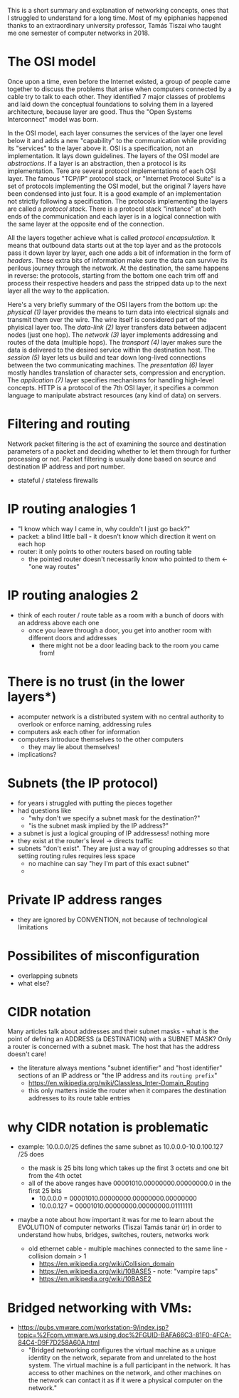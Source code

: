 This is a short summary and explanation of networking concepts, ones that I struggled to understand for a long time.
Most of my epiphanies happened thanks to an extraordinary university professor,
Tamás Tiszai who taught me one semester of computer networks in 2018.

# The OSI model
Once upon a time, even before the Internet existed, a group of people came together to discuss the problems
that arise when computers connected by a cable try to talk to each other. They identified 7 major classes
of problems and laid down the conceptual foundations to solving them in a layered architecture, because layer are good.
Thus the "Open Systems Interconnect" model was born.

In the OSI model, each layer consumes the services of
the layer one level below it and adds a new "capability" to the communication while providing its "services" to the layer above it.
OSI is a specification, not an implementation. It lays down guidelines. The layers of the OSI model are *abstractions*.
If a layer is an abstraction, then a protocol is its implementation. Tere are several protocol implementations of each OSI layer.
The famous "TCP/IP" protocol stack, or "Internet Protocol Suite" is a set of protocols implementing the OSI model, but the
original 7 layers have been condensed into just four. It is a good example of an implementation not strictly following a specification.
The protocols implementing the layers are called a *protocol stack*. There is a protocol stack "instance" at both ends of the communication
and each layer is in a logical connection with the same layer at the opposite end of the connection.

All the layers together achieve what is called *protocol encapsulation*. It means that outbound data starts out at the top layer and
as the protocols pass it down layer by layer, each one adds a bit of information in the form of *headers*.
These extra bits of information make sure the data can survive its perilous journey through the network.
At the destination, the same happens in reverse: the protocols, starting from the bottom one each trim off and process their respective headers
and pass the stripped data up to the next layer all the way to the application.

Here's a very briefly summary of the OSI layers from the bottom up:
the *physical (1)* layer provides the means to turn data into electrical signals and transmit them
over the wire. The wire itself is considered part of the phyisical layer too.
The *data-link (2)* layer transfers data between adjacent nodes (just one hop). The *network (3)* layer
implements addressing and routes of the data (multiple hops). The *transport (4)* layer makes sure the data is
delivered to the desired service within the destination host. The *session (5)* layer lets us build and tear down long-lived connections
between the two communicating machines. The *presentation (6)* layer mostly handles translation of character sets, compression and encryption.
The *application (7)* layer specifies mechanisms for handling high-level concepts. HTTP is a protocol of the 7th OSI layer, it specifies a
common language to manipulate abstract resources (any kind of data) on servers.

# Filtering and routing
Network packet filtering is the act of examining the source and destination parameters of a packet and deciding whether
to let them through for further processing or not. Packet filtering is usually done based on source and destination IP address and port number.
- stateful / stateless firewalls

# IP routing analogies 1
- "I know which way I came in, why couldn't I just go back?"
- packet: a blind little ball - it doesn't know which direction it went on each hop
- router: it only points to other routers based on routing table
    - the pointed router doesn't necessarily know who pointed to them <- "one way routes"

# IP routing analogies 2
- think of each router / route table as a room with a bunch of doors with an address above each one
    - once you leave through a door, you get into another room with different doors and addresses
        - there might not be a door leading back to the room you came from!

# There is no trust (in the lower layers*)
- acomputer network is a distributed system with no central authority to overlook or enforce naming, addressing rules
- computers ask each other for information
- computers introduce themselves to the other computers
    - they may lie about themselves!
- implications?

# Subnets (the IP protocol)
- for years i struggled with putting the pieces together
- had questions like
    - "why don't we specify a subnet mask for the destination?"
    - "is the subnet mask implied by the IP address?"
- a subnet is just a logical grouping of IP addressess! nothing more
- they exist at the router's level -> directs traffic
- subnets "don't exist". They are just a way of grouping addresses so that setting routing rules requires less space
    - no machine can say "hey I'm part of this exact subnet"
    - 

# Private IP address ranges
- they are ignored by CONVENTION, not because of technological limitations

# Possibilites of misconfiguration
- overlapping subnets
- what else?

# CIDR notation
Many articles talk about addresses and their subnet masks
    - what is the point of defning an ADDRESS (a DESTINATION) with a SUBNET MASK? Only a router is concerned with a subnet mask.
The host that has the address doesn't care!
- the literature always mentions "subnet identifier" and "host identifier" sections of an IP address
or "the IP address and its `routing prefix`"
    - https://en.wikipedia.org/wiki/Classless_Inter-Domain_Routing
    - this only matters inside the router when it compares the destination addresses to its route table entries

# why CIDR notation is problematic
- example: 10.0.0.0/25 defines the same subnet as 10.0.0.0-10.0.100.127 /25 does
    - the mask is 25 bits long which takes up the first 3 octets and one bit from the 4th octet
    - all of the above ranges have 00001010.00000000.00000000.0 in the first 25 bits
        - 10.0.0.0   = 00001010.00000000.00000000.00000000
        - 10.0.0.127 = 00001010.00000000.00000000.01111111

- maybe a note about how important it was for me to learn about the EVOLUTION of computer networks (Tiszai Tamás tanár úr)
in order to understand how hubs, bridges, switches, routers, networks work
    - old ethernet cable - multiple machines connected to the same line - collision domain > 1
        - https://en.wikipedia.org/wiki/Collision_domain
        - https://en.wikipedia.org/wiki/10BASE5 - note: "vampire taps"
        - https://en.wikipedia.org/wiki/10BASE2

# Bridged networking with VMs:
- https://pubs.vmware.com/workstation-9/index.jsp?topic=%2Fcom.vmware.ws.using.doc%2FGUID-BAFA66C3-81F0-4FCA-84C4-D9F7D258A60A.html
    - "Bridged networking configures the virtual machine as a unique identity on the network, separate from and unrelated to the host system. The virtual machine is a full participant in the network. It has access to other machines on the network, and other machines on the network can contact it as if it were a physical computer on the network."
